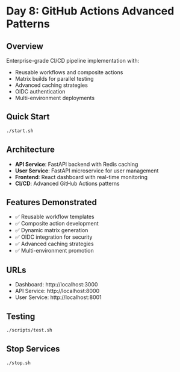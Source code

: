 # Day 8: GitHub Actions Advanced Patterns

## Overview
Enterprise-grade CI/CD pipeline implementation with:
- Reusable workflows and composite actions
- Matrix builds for parallel testing
- Advanced caching strategies
- OIDC authentication
- Multi-environment deployments

## Quick Start
```bash
./start.sh
```

## Architecture
- **API Service**: FastAPI backend with Redis caching
- **User Service**: FastAPI microservice for user management
- **Frontend**: React dashboard with real-time monitoring
- **CI/CD**: Advanced GitHub Actions patterns

## Features Demonstrated
- ✅ Reusable workflow templates
- ✅ Composite action development
- ✅ Dynamic matrix generation
- ✅ OIDC integration for security
- ✅ Advanced caching strategies
- ✅ Multi-environment promotion

## URLs
- Dashboard: http://localhost:3000
- API Service: http://localhost:8000
- User Service: http://localhost:8001

## Testing
```bash
./scripts/test.sh
```

## Stop Services
```bash
./stop.sh
```
